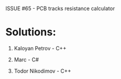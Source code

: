 ISSUE #65 - PCB tracks resistance calculator

Solutions:
===

1. Kaloyan Petrov - C++

2. Marc - C#

3. Todor Nikodimov - C++

